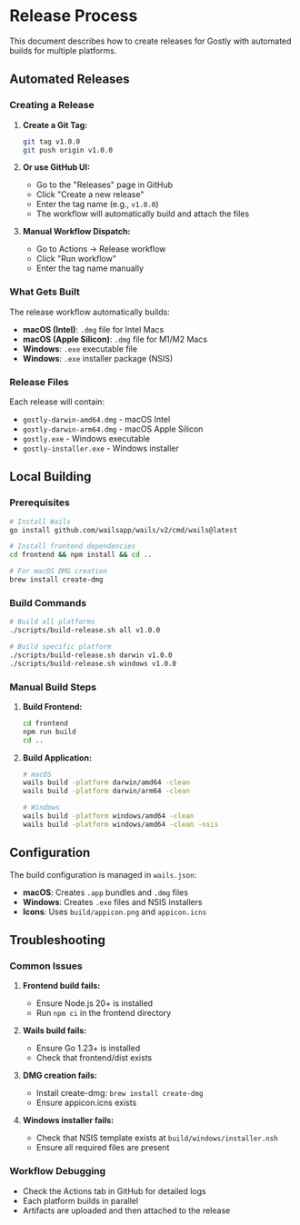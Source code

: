 # Release Process

This document describes how to create releases for Gostly with automated builds for multiple platforms.

## Automated Releases

### Creating a Release

1. **Create a Git Tag:**
   ```bash
   git tag v1.0.0
   git push origin v1.0.0
   ```

2. **Or use GitHub UI:**
   - Go to the "Releases" page in GitHub
   - Click "Create a new release"
   - Enter the tag name (e.g., `v1.0.0`)
   - The workflow will automatically build and attach the files

3. **Manual Workflow Dispatch:**
   - Go to Actions → Release workflow
   - Click "Run workflow"
   - Enter the tag name manually

### What Gets Built

The release workflow automatically builds:

- **macOS (Intel)**: `.dmg` file for Intel Macs
- **macOS (Apple Silicon)**: `.dmg` file for M1/M2 Macs  
- **Windows**: `.exe` executable file
- **Windows**: `.exe` installer package (NSIS)

### Release Files

Each release will contain:
- `gostly-darwin-amd64.dmg` - macOS Intel
- `gostly-darwin-arm64.dmg` - macOS Apple Silicon
- `gostly.exe` - Windows executable
- `gostly-installer.exe` - Windows installer

## Local Building

### Prerequisites

```bash
# Install Wails
go install github.com/wailsapp/wails/v2/cmd/wails@latest

# Install frontend dependencies
cd frontend && npm install && cd ..

# For macOS DMG creation
brew install create-dmg
```

### Build Commands

```bash
# Build all platforms
./scripts/build-release.sh all v1.0.0

# Build specific platform
./scripts/build-release.sh darwin v1.0.0
./scripts/build-release.sh windows v1.0.0
```

### Manual Build Steps

1. **Build Frontend:**
   ```bash
   cd frontend
   npm run build
   cd ..
   ```

2. **Build Application:**
   ```bash
   # macOS
   wails build -platform darwin/amd64 -clean
   wails build -platform darwin/arm64 -clean
   
   # Windows
   wails build -platform windows/amd64 -clean
   wails build -platform windows/amd64 -clean -nsis
   ```

## Configuration

The build configuration is managed in `wails.json`:

- **macOS**: Creates `.app` bundles and `.dmg` files
- **Windows**: Creates `.exe` files and NSIS installers
- **Icons**: Uses `build/appicon.png` and `appicon.icns`

## Troubleshooting

### Common Issues

1. **Frontend build fails:**
   - Ensure Node.js 20+ is installed
   - Run `npm ci` in the frontend directory

2. **Wails build fails:**
   - Ensure Go 1.23+ is installed
   - Check that frontend/dist exists

3. **DMG creation fails:**
   - Install create-dmg: `brew install create-dmg`
   - Ensure appicon.icns exists

4. **Windows installer fails:**
   - Check that NSIS template exists at `build/windows/installer.nsh`
   - Ensure all required files are present

### Workflow Debugging

- Check the Actions tab in GitHub for detailed logs
- Each platform builds in parallel
- Artifacts are uploaded and then attached to the release
